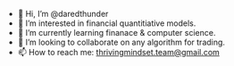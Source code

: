 - 👋 Hi, I’m @daredthunder
- 👀 I’m interested in financial quantitiative models.
- 🌱 I’m currently learning finanace & computer science.
- 💞️ I’m looking to collaborate on any algorithm for trading.
- 📫 How to reach me: thrivingmindset.team@gmail.com

<!---
daredthunder/daredthunder is a ✨ special ✨ repository because its `README.md` (this file) appears on your GitHub profile.
You can click the Preview link to take a look at your changes.
--->
